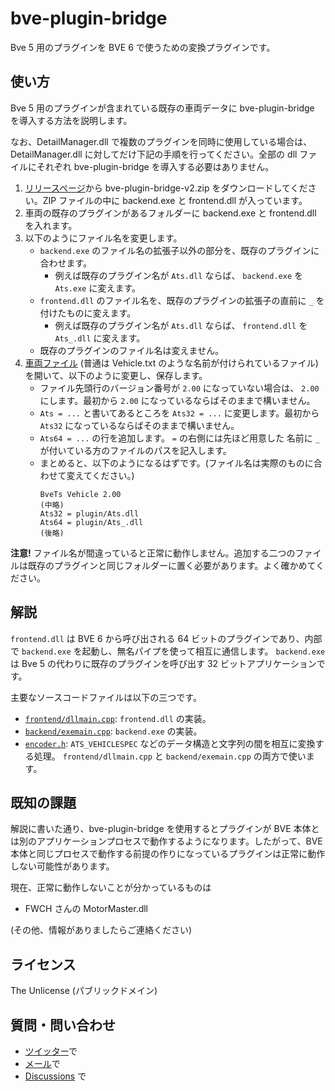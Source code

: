 # bve-plugin-bridge

Bve 5 用のプラグインを BVE 6 で使うための変換プラグインです。

## 使い方

Bve 5 用のプラグインが含まれている既存の車両データに bve-plugin-bridge を導入する方法を説明します。

なお、DetailManager.dll で複数のプラグインを同時に使用している場合は、DetailManager.dll に対してだけ下記の手順を行ってください。全部の dll ファイルにそれぞれ bve-plugin-bridge を導入する必要はありません。

1. [リリースページ](https://github.com/magicant/bve-plugin-bridge/releases)から bve-plugin-bridge-v2.zip をダウンロードしてください。ZIP ファイルの中に backend.exe と frontend.dll が入っています。
1. 車両の既存のプラグインがあるフォルダーに backend.exe と frontend.dll を入れます。
1. 以下のようにファイル名を変更します。
   - `backend.exe` のファイル名の拡張子以外の部分を、既存のプラグインに合わせます。
      - 例えば既存のプラグイン名が `Ats.dll` ならば、 `backend.exe` を `Ats.exe` に変えます。
   - `frontend.dll` のファイル名を、既存のプラグインの拡張子の直前に `_` を付けたものに変えます。
      - 例えば既存のプラグイン名が `Ats.dll` ならば、 `frontend.dll` を `Ats_.dll` に変えます。
   - 既存のプラグインのファイル名は変えません。
1. [車両ファイル](http://bvets.net/jp/edit/formats/vehicle/vehicle.html) (普通は Vehicle.txt のような名前が付けられているファイル) を開いて、以下のように変更し、保存します。
   - ファイル先頭行のバージョン番号が `2.00` になっていない場合は、 `2.00` にします。最初から `2.00` になっているならばそのままで構いません。
   - `Ats = ...` と書いてあるところを `Ats32 = ...` に変更します。最初から `Ats32` になっているならばそのままで構いません。
   - `Ats64 = ...` の行を追加します。 `=` の右側には先ほど用意した 名前に `_` が付いている方のファイルのパスを記入します。
   - まとめると、以下のようになるはずです。(ファイル名は実際のものに合わせて変えてください。)
     ```
     BveTs Vehicle 2.00
     (中略)
     Ats32 = plugin/Ats.dll
     Ats64 = plugin/Ats_.dll
     (後略)
     ```

**注意!** ファイル名が間違っていると正常に動作しません。追加する二つのファイルは既存のプラグインと同じフォルダーに置く必要があります。よく確かめてください。

## 解説

`frontend.dll` は BVE 6 から呼び出される 64 ビットのプラグインであり、内部で `backend.exe` を起動し、無名パイプを使って相互に通信します。
`backend.exe` は Bve 5 の代わりに既存のプラグインを呼び出す 32 ビットアプリケーションです。

主要なソースコードファイルは以下の三つです。

- [`frontend/dllmain.cpp`](frontend/dllmain.cpp): `frontend.dll` の実装。
- [`backend/exemain.cpp`](backend/exemain.cpp): `backend.exe` の実装。
- [`encoder.h`](encoder.h): `ATS_VEHICLESPEC` などのデータ構造と文字列の間を相互に変換する処理。 `frontend/dllmain.cpp` と `backend/exemain.cpp` の両方で使います。

## 既知の課題

解説に書いた通り、bve-plugin-bridge を使用するとプラグインが BVE 本体とは別のアプリケーションプロセスで動作するようになります。したがって、BVE 本体と同じプロセスで動作する前提の作りになっているプラグインは正常に動作しない可能性があります。

現在、正常に動作しないことが分かっているものは

- FWCH さんの MotorMaster.dll

(その他、情報がありましたらご連絡ください)

## ライセンス

The Unlicense (パブリックドメイン)

## 質問・問い合わせ

- [ツイッター](https://twitter.com/tnacigam)で
- [メール](mailto:magicant@wonderwand.net)で
- [Discussions](https://github.com/magicant/bve-plugin-bridge/discussions/new) で
